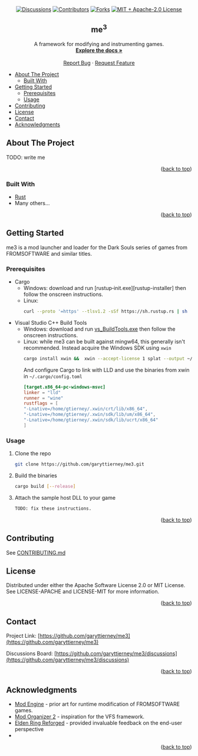 <a name="readme-top"></a>

<br />
<div align="center">

  [![Discussions][discussions-shield]][discussions-url]
  [![Contributors][contributors-shield]][contributors-url]
  [![Forks][forks-shield]][forks-url]
  [![MIT + Apache-2.0 License][license-shield]][license-url]

  <h2 align="center">me<sup>3</sup></h2>

  <p align="center">
    A framework for modifying and instrumenting games.
    <br />
    <a href="https://garyttierney.github.io/me3/me3_framework/"><strong>Explore the docs »</strong></a>
    <br />
    <br />
    <a href="https://github.com/garyttierney/me3/discussions/categories/bug-reports">Report Bug</a>
    ·
    <a href="https://github.com/garyttierney/me3/discussions/categories/ideas">Request Feature</a>
  </p>
</div>

- [About The Project](#about-the-project)
  - [Built With](#built-with)
- [Getting Started](#getting-started)
  - [Prerequisites](#prerequisites)
  - [Usage](#usage)
- [Contributing](#contributing)
- [License](#license)
- [Contact](#contact)
- [Acknowledgments](#acknowledgments)

<!-- ABOUT THE PROJECT -->
## About The Project

TODO: write me

<p align="right">(<a href="#readme-top">back to top</a>)</p>

### Built With

* [Rust](https://rust-lang.org/)
* Many others...

<p align="right">(<a href="#readme-top">back to top</a>)</p>


<!-- GETTING STARTED -->
## Getting Started

me3 is a mod launcher and loader for the Dark Souls series of games from FROMSOFTWARE and similar titles.

### Prerequisites

* Cargo
  - Windows: download and run [rustup‑init.exe][rustup-installer] then follow the onscreen instructions.
  - Linux:
    ```bash
    curl --proto '=https' --tlsv1.2 -sSf https://sh.rustup.rs | sh
    ```
* Visual Studio C++ Build Tools
  - Windows: download and run [vs_BuildTools.exe][buildtools-installer] then follow the onscreen instructions.
  - Linux: while me3 can be built against mingw64, this generally isn't recommended. Instead acquire the Windows SDK using `xwin`
    ```bash
    cargo install xwin &&  xwin --accept-license 1 splat --output ~/.xwin
    ```
    And configure Cargo to link with LLD and use the binaries from xwin in `~/.cargo/config.toml`
    ```toml
    [target.x86_64-pc-windows-msvc]
    linker = "lld"
    runner = "wine"
    rustflags = [
    "-Lnative=/home/gtierney/.xwin/crt/lib/x86_64",
    "-Lnative=/home/gtierney/.xwin/sdk/lib/um/x86_64",
    "-Lnative=/home/gtierney/.xwin/sdk/lib/ucrt/x86_64"
    ]
    ```
### Usage

1. Clone the repo
   ```sh
   git clone https://github.com/garyttierney/me3.git
   ```
2. Build the binaries
   ```sh
   cargo build [--release]
   ```
3. Attach the sample host DLL to your game
   ```sh
   TODO: fix these instructions.
   ```
<p align="right">(<a href="#readme-top">back to top</a>)</p>


<!-- CONTRIBUTING -->
## Contributing

See [CONTRIBUTING.md](CONTRIBUTING.md)

<!-- LICENSE -->
## License

Distributed under either the Apache Software License 2.0 or MIT License. See LICENSE-APACHE and LICENSE-MIT for more information.

<p align="right">(<a href="#readme-top">back to top</a>)</p>

<!-- CONTACT -->
## Contact

Project Link: [https://github.com/garyttierney/me3](https://github.com/garyttierney/me3)

Discussions Board: [https://github.com/garyttierney/me3/discussions](https://github.com/garyttierney/me3/discussions)

<p align="right">(<a href="#readme-top">back to top</a>)</p>

<!-- ACKNOWLEDGMENTS -->
## Acknowledgments

* [Mod Engine](https://github.com/katalash/ModEngine/tree/master/DS3ModEngine) - prior art for runtime modification of FROMSOFTWARE games.
* [Mod Organizer 2](https://github.com/ModOrganizer2/modorganizer/) - inspiration for the VFS framework.
* [Elden Ring Reforged](https://www.nexusmods.com/eldenring/mods/541) - provided invaluable feedback on the end-user perspective
* 
<p align="right">(<a href="#readme-top">back to top</a>)</p>

<!-- MARKDOWN LINKS & IMAGES -->
<!-- https://www.markdownguide.org/basic-syntax/#reference-style-links -->
[buildtools-installer]: https://aka.ms/vs/17/release/vs_BuildTools.exe
[discussions-shield]: https://img.shields.io/github/discussions/garyttierney/me3
[discussions-url]: https://github.com/garyttierney/me3/discussions
[contributors-shield]: https://img.shields.io/github/contributors/garyttierney/me3.svg?style=flat
[contributors-url]: https://github.com/garyttierney/me3/graphs/contributors
[forks-shield]: https://img.shields.io/github/forks/garyttierney/me3.svg?style=flat
[forks-url]: https://github.com/garyttierney/me3/network/members
[stars-shield]: https://img.shields.io/github/stars/garyttierney/me3.svg?style=flat
[stars-url]: https://github.com/garyttierney/me3/stargazers
[issues-shield]: https://img.shields.io/github/issues/garyttierney/me3.svg?style=flat
[issues-url]: https://github.com/garyttierney/me3/issues
[license-shield]: https://img.shields.io/badge/license-MIT%2FApache--2.0-green?style=flat
[license-url]: https://github.com/garyttierney/me3/blob/master/LICENSE.txt